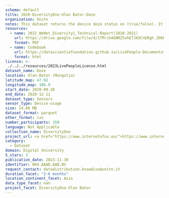 ```yaml
---
schema: default
title: 2020-DiversityOne-Ulan Bator-Doze
organization: Unitn
notes: This dataset returns the device doze status on (true/false). It is part of Wenet Diversity 1 data collection, which contains data about the everyday life activities of students coming from 8 different universities located in China, Denmark, India, Italy, Mexico, Mongolia, Paraguay and UK. The data were collected via questionnaires, data coming from 27 smartphone sensors associated to thousand self-reported annotations over a period of 4 weeks.
resources:
  - name: 2022_WeNet_Diversity1_Technical-Report(2020-2021)
    url: https://drive.google.com/file/d/1TMrjkAEWRZ5xhETJKOCnERgh_Z06PO2E/view?usp=drive_link
    format: PDF
  - name: Codebook
    url: https://datascientiafoundation.github.io/LivePeople-Documentation/codebooks/2020_DV1_Ulan-Bator_doze.html
    format: html
license: >-
 ./../../resources/2023LivePeopleLicense.html
dataset_name: Doze
location: Ulan-Bator (Mongolia)
latitude_map: 47.92
longitude_map: 106.9
start_date: 2020-09-28
end_date: 2020-12-11
dataset_type: Sensors
sensor_type: Device-usage
size: 14.86 MB
dataset_format: parquet
other_format: csv
number_participants: 159
language: Not Applicable
collection_name: DiversityOne
project_url: <a href="https://www.internetofus.eu/">https://www.internetofus.eu/</a>
category: 
  - Dataset
domain: Digital University
5_stars: 3
publication_date: 2023-11-30
identifier: 004.AAAD.AAB.BV
request_contact: datadistribution.knowdive@unitn.it
duration_facet: "2-6 months"
location_continent_facet: Asia
data_type_facet: nan
project_facet: DiversityOne-Ulan Bator
---
```

